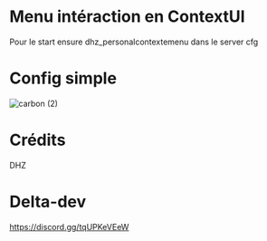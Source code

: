 # Menu intéraction en ContextUI
Pour le start ensure dhz_personalcontextemenu dans le server cfg

# Config simple
![carbon (2)](https://user-images.githubusercontent.com/75448882/128550668-bdc3c3ad-abc5-4899-8b06-b6b4a486ca42.png)

# Crédits
DHZ

# Delta-dev 
https://discord.gg/tqUPKeVEeW
